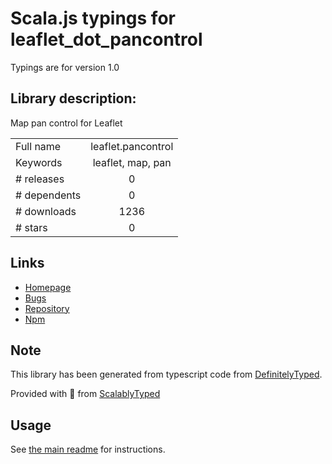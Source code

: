 
# Scala.js typings for leaflet_dot_pancontrol

Typings are for version 1.0

## Library description:
Map pan control for Leaflet

|                    |                 |
| ------------------ | :-------------: |
| Full name          | leaflet.pancontrol |
| Keywords           | leaflet, map, pan |
| # releases         | 0 |
| # dependents       | 0 |
| # downloads        | 1236 |
| # stars            | 0 |

## Links
- [Homepage](https://github.com/kartena/Leaflet.Pancontrol#readme)
- [Bugs](https://github.com/kartena/Leaflet.Pancontrol/issues)
- [Repository](https://github.com/kartena/Leaflet.Pancontrol)
- [Npm](https://www.npmjs.com/package/leaflet.pancontrol)
    


## Note
This library has been generated from typescript code from [DefinitelyTyped](https://definitelytyped.org).

Provided with :purple_heart: from [ScalablyTyped](https://github.com/oyvindberg/ScalablyTyped)

## Usage
See [the main readme](../../readme.md) for instructions.


